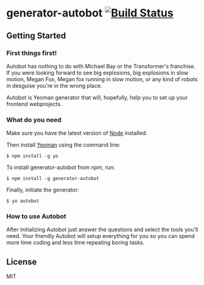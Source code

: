 # generator-autobot [![Build Status](https://secure.travis-ci.org/Marabyte/generator-autobot.png?branch=master)](https://travis-ci.org/marabyte/generator-autobot)


## Getting Started

### First things first!

Autobot has nothing to do with Michael Bay or the Transformer's franchise.
If you were looking forward to see big explosions, big explosions in slow motion, Megan Fox, Megan fox running in slow motion, or any kind of robots in desguise you're in the wrong place.

Autobot is Yeoman generator that will, hopefully, help you to set up your frontend webprojects.

### What do you need

Make sure you have the latest version of [Node](http://nodejs.org/) installed.

Then install [Yeoman](http://yeoman.io) using the command line:

```
$ npm install -g yo
```

To install generator-autobot from npm, run:

```
$ npm install -g generator-autobot
```

Finally, initiate the generator:

```
$ yo autobot
```

### How to use Autobot

After initializing Autobot just answer the questions and select the tools you'll need.
Your friendly Autobot will setup everything for you so you can spend more time coding and less time repeating boring tasks.



## License

MIT
